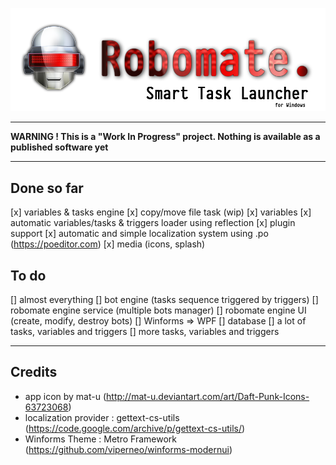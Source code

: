 ![splash](/media/splash.png)

---

**WARNING ! This is a "Work In Progress" project. Nothing is available as a published software yet**

---

## Done so far
[x] variables & tasks engine
[x] copy/move file task (wip)
[x] variables
[x] automatic variables/tasks & triggers loader using reflection
[x] plugin support
[x] automatic and simple localization system using .po (https://poeditor.com)
[x] media (icons, splash)

## To do
[] almost everything
[] bot engine (tasks sequence triggered by triggers)
[] robomate engine service (multiple bots manager)
[] robomate engine UI (create, modify, destroy bots)
[] Winforms => WPF
[] database
[] a lot of tasks, variables and triggers
[] more tasks, variables and triggers

---

## Credits
* app icon by mat-u (http://mat-u.deviantart.com/art/Daft-Punk-Icons-63723068)
* localization provider : gettext-cs-utils (https://code.google.com/archive/p/gettext-cs-utils/)
* Winforms Theme : Metro Framework (https://github.com/viperneo/winforms-modernui)